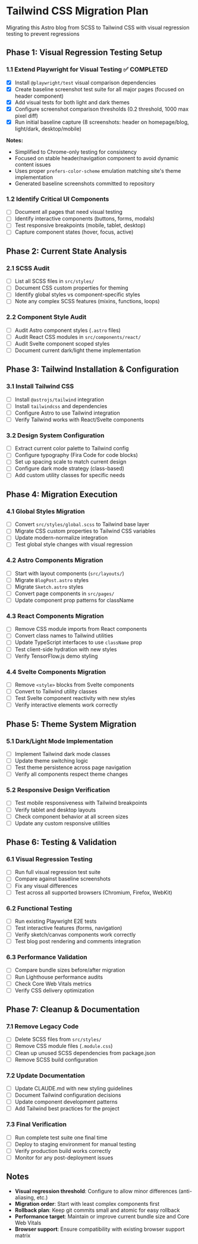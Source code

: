 # Tailwind CSS Migration Plan

Migrating this Astro blog from SCSS to Tailwind CSS with visual regression testing to prevent
regressions

## Phase 1: Visual Regression Testing Setup

### 1.1 Extend Playwright for Visual Testing ✅ COMPLETED

- [x] Install `@playwright/test` visual comparison dependencies
- [x] Create baseline screenshot test suite for all major pages (focused on header component)
- [x] Add visual tests for both light and dark themes
- [x] Configure screenshot comparison thresholds (0.2 threshold, 1000 max pixel diff)
- [x] Run initial baseline capture (8 screenshots: header on homepage/blog, light/dark, desktop/mobile)

**Notes:**
- Simplified to Chrome-only testing for consistency
- Focused on stable header/navigation component to avoid dynamic content issues
- Uses proper `prefers-color-scheme` emulation matching site's theme implementation
- Generated baseline screenshots committed to repository

### 1.2 Identify Critical UI Components

- [ ] Document all pages that need visual testing
- [ ] Identify interactive components (buttons, forms, modals)
- [ ] Test responsive breakpoints (mobile, tablet, desktop)
- [ ] Capture component states (hover, focus, active)

## Phase 2: Current State Analysis

### 2.1 SCSS Audit

- [ ] List all SCSS files in `src/styles/`
- [ ] Document CSS custom properties for theming
- [ ] Identify global styles vs component-specific styles
- [ ] Note any complex SCSS features (mixins, functions, loops)

### 2.2 Component Style Audit

- [ ] Audit Astro component styles (`.astro` files)
- [ ] Audit React CSS modules in `src/components/react/`
- [ ] Audit Svelte component scoped styles
- [ ] Document current dark/light theme implementation

## Phase 3: Tailwind Installation & Configuration

### 3.1 Install Tailwind CSS

- [ ] Install `@astrojs/tailwind` integration
- [ ] Install `tailwindcss` and dependencies
- [ ] Configure Astro to use Tailwind integration
- [ ] Verify Tailwind works with React/Svelte components

### 3.2 Design System Configuration

- [ ] Extract current color palette to Tailwind config
- [ ] Configure typography (Fira Code for code blocks)
- [ ] Set up spacing scale to match current design
- [ ] Configure dark mode strategy (class-based)
- [ ] Add custom utility classes for specific needs

## Phase 4: Migration Execution

### 4.1 Global Styles Migration

- [ ] Convert `src/styles/global.scss` to Tailwind base layer
- [ ] Migrate CSS custom properties to Tailwind CSS variables
- [ ] Update modern-normalize integration
- [ ] Test global style changes with visual regression

### 4.2 Astro Components Migration

- [ ] Start with layout components (`src/layouts/`)
- [ ] Migrate `BlogPost.astro` styles
- [ ] Migrate `Sketch.astro` styles
- [ ] Convert page components in `src/pages/`
- [ ] Update component prop patterns for className

### 4.3 React Components Migration

- [ ] Remove CSS module imports from React components
- [ ] Convert class names to Tailwind utilities
- [ ] Update TypeScript interfaces to use `className` prop
- [ ] Test client-side hydration with new styles
- [ ] Verify TensorFlow.js demo styling

### 4.4 Svelte Components Migration

- [ ] Remove `<style>` blocks from Svelte components
- [ ] Convert to Tailwind utility classes
- [ ] Test Svelte component reactivity with new styles
- [ ] Verify interactive elements work correctly

## Phase 5: Theme System Migration

### 5.1 Dark/Light Mode Implementation

- [ ] Implement Tailwind dark mode classes
- [ ] Update theme switching logic
- [ ] Test theme persistence across page navigation
- [ ] Verify all components respect theme changes

### 5.2 Responsive Design Verification

- [ ] Test mobile responsiveness with Tailwind breakpoints
- [ ] Verify tablet and desktop layouts
- [ ] Check component behavior at all screen sizes
- [ ] Update any custom responsive utilities

## Phase 6: Testing & Validation

### 6.1 Visual Regression Testing

- [ ] Run full visual regression test suite
- [ ] Compare against baseline screenshots
- [ ] Fix any visual differences
- [ ] Test across all supported browsers (Chromium, Firefox, WebKit)

### 6.2 Functional Testing

- [ ] Run existing Playwright E2E tests
- [ ] Test interactive features (forms, navigation)
- [ ] Verify sketch/canvas components work correctly
- [ ] Test blog post rendering and comments integration

### 6.3 Performance Validation

- [ ] Compare bundle sizes before/after migration
- [ ] Run Lighthouse performance audits
- [ ] Check Core Web Vitals metrics
- [ ] Verify CSS delivery optimization

## Phase 7: Cleanup & Documentation

### 7.1 Remove Legacy Code

- [ ] Delete SCSS files from `src/styles/`
- [ ] Remove CSS module files (`.module.css`)
- [ ] Clean up unused SCSS dependencies from package.json
- [ ] Remove SCSS build configuration

### 7.2 Update Documentation

- [ ] Update CLAUDE.md with new styling guidelines
- [ ] Document Tailwind configuration decisions
- [ ] Update component development patterns
- [ ] Add Tailwind best practices for the project

### 7.3 Final Verification

- [ ] Run complete test suite one final time
- [ ] Deploy to staging environment for manual testing
- [ ] Verify production build works correctly
- [ ] Monitor for any post-deployment issues

## Notes

- **Visual regression threshold**: Configure to allow minor differences (anti-aliasing, etc.)
- **Migration order**: Start with least complex components first
- **Rollback plan**: Keep git commits small and atomic for easy rollback
- **Performance target**: Maintain or improve current bundle size and Core Web Vitals
- **Browser support**: Ensure compatibility with existing browser support matrix
